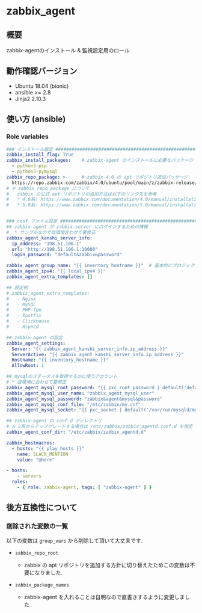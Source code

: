 # zabbix_agent

## 概要

zabbix-agentのインストール & 監視設定用のロール

## 動作確認バージョン

- Ubuntu 18.04 (bionic)
- ansible >= 2.8
- Jinja2 2.10.3

## 使い方 (ansible)

### Role variables

```yaml
### インストール設定 ###############################################################################
zabbix_install_flag: True
zabbix_install_packages:    # zabbix-agent のインストールに必要なパッケージ
  - python3-pip
  - python3-pymysql
zabbix_repo_package: >-     # zabbix-4.0 の apt リポジトリ追加パッケージ
  https://repo.zabbix.com/zabbix/4.0/ubuntu/pool/main/z/zabbix-release/zabbix-release_4.0-3+{{ ansible_distribution_release }}_all.deb
# ※ zabbix_repo_package について
#   zabbix の公式 apt リポジトリの追加方法は以下のリンク先を参考
#   * 4.0系: https://www.zabbix.com/documentation/4.0/manual/installation/install_from_packages/debian_ubuntu
#   * 5.0系: https://www.zabbix.com/documentation/5.0/manual/installation/install_from_packages/debian_ubuntu


### conf ファイル設定 #############################################################################
## zabbix-agent が zabbix-server にログインするための情報
#  * サンプルなので自環境合わせて要修正
zabbix_agent_kanshi_server_info:
  ip_address: "198.51.100.1"
  url: "http://198.51.100.1:10080"
  login_password: "default&zabbix&password"

zabbix_agent_group_name: "{{ inventory_hostname }}"  # 基本的にプロジェクトやサービスの名前に変更するべき
zabbix_agent_ipv4: "{{ local_ipv4 }}"
zabbix_agent_extra_templates: []

## 設定例
# zabbix_agent_extra_templates:
#   - Nginx
#   - MySQL
#   - PHP-fpm
#   - Postfix
#   - Clickhouse
#   - Rsyncd

## zabbix-agent の設定
zabbix_agent_settings:
  Server: "{{ zabbix_agent_kanshi_server_info.ip_address }}"
  ServerActive: "{{ zabbix_agent_kanshi_server_info.ip_address }}"
  Hostname: "{{ inventory_hostname }}"
  AllowRoot: 1

## mysqlのステータスを取得するのに使うアカウント
# * 自環境に合わせて要修正
zabbix_agent_mysql_root_password: "{{ pxc_root_password | default('default&root&password') }}"
zabbix_agent_mysql_user_name: "zabbix_agent_mysql_user"
zabbix_agent_mysql_password: "zabbix&agent&mysql&password"
zabbix_agent_mysql_conf_file: "/etc/zabbix/my.cnf"
zabbix_agent_mysql_socket: "{{ pxc_socket | default('/var/run/mysqld/mysqld.sock') }}"

## zabbix-agent の conf.d ディレクトリ
# ※ 2系からアップグレードする場合は /etc/zabbix/zabbix_agentd.conf.d を指定
zabbix_agent_conf_dir: "/etc/zabbix/zabbix_agentd.d"

zabbix_hostmacros:
  - hosts: "{{ play_hosts }}"
    name: SLACK_MENTION
    value: "@here"
```

```yaml
- hosts:
    - servers
  roles:
    - { role: zabbix-agent, tags: [ "zabbix-agent" ] }
```

## 後方互換性について

### 削除された変数の一覧


以下の変数は `group_vars` から削除して頂いて大丈夫です.

* `zabbix_repo_root`
  * zabbix の apt リポジトリを追加する方針に切り替えたためこの変数は不要になりました.

* `zabbix_package_names`
  * zabbix-agent を入れることは自明なので直書きするように変更しました.
